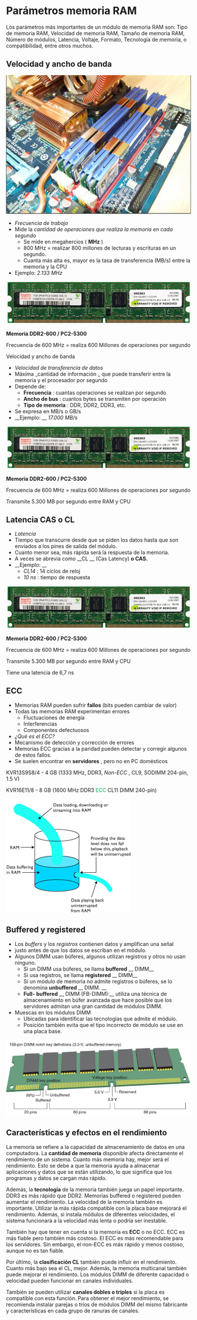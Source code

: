 # Parámetros memoria RAM

Los parámetros más importantes de un módulo de memoria RAM son: Tipo de memoria RAM, Velocidad de memoria RAM, Tamaño de memoria RAM, Número de módulos, Latencia, Voltaje, Formato, Tecnología de memoria, o compatibilidad, entre otros muchos.

## Velocidad y ancho de banda

![](img/34_Memoria_RAM27.png)

* _Frecuencia de trabajo_
* Mide la  _cantidad de operaciones que realiza la memoria en cada segundo_
  * Se mide en megahercios \( __MHz__ \)
  * 800 MHz = realizar 800 millones de lecturas y escrituras en un segundo\.
  * Cuanta más alta es, mayor es la tasa de transferencia \(MB/s\) entre la memoria y la CPU
* Ejemplo:  _2\.133 MHz_

![](img/34_Memoria_RAM28.gif)

__Memoria DDR2\-600 / PC2\-5300__

Frecuencia de 600 MHz = realiza 600 Millones de operaciones por segundo

Velocidad y ancho de banda

* _Velocidad de transferencia de datos_
* Máxima  _cantidad de información _ que puede transferir entre la memoria y el procesador por segundo
* Depende de:
  * __Frecuencia__ : cuantas operaciones se realizan por segundo
  * __Ancho de bus__ : cuantos bytes se transmiten por operación
  * __Tipo de memoria__ : DDR, DDR2, DDR3, etc\.
* Se expresa en MB/s o GB/s
* __Ejemplo: __  _17\.000 MB/s_

![](img/34_Memoria_RAM29.gif)

__Memoria DDR2\-600 / PC2\-5300__

Frecuencia de 600 MHz = realiza 600 Millones de operaciones por segundo

Transmite 5\.300 MB por segundo entre RAM y CPU

## Latencia CAS o CL

* _Latencia_
* Tiempo que transcurre desde que se piden los datos hasta que son enviados a los pines de salida del módulo\.
* Cuanto menor sea, más rápida será la respuesta de la memoria\.
* A veces se abrevia como  __CL __ \(Cas Latency\)  __o CAS\.__
* __Ejemplo: __
  * _CL14_ : 14 ciclos de reloj
  * _10 ns_ : tiempo de respuesta

![](img/34_Memoria_RAM30.gif)

__Memoria DDR2\-600 / PC2\-5300__

Frecuencia de 600 MHz = realiza 600 Millones de operaciones por segundo

Transmite 5\.300 MB por segundo entre RAM y CPU

Tiene una latencia de 6,7 ns

## ECC

* Memorias RAM pueden sufrir  __fallos__  \(bits pueden cambiar de valor\)
* Todas las memorias RAM experimentan errores
  * Fluctuaciones de energía
  * Interferencias
  * Componentes defectuosos
* _¿Qué es el ECC?_
* Mecanismo de detección y corrección de errores
* Memorias ECC gracias a la paridad pueden detectar y corregir algunos de estos fallos\.
* Se suelen encontrar en  __servidores__ , pero no en PC domésticos

KVR13S9S8/4 \- 4 GB \(1333 MHz, DDR3,  _Non\-ECC_ , CL9, SODIMM 204\-pin, 1\.5 V\)

KVR16E11/8 \- 8 GB \(1600 MHz DDR3  <span style="color:#00B050">ECC</span>  CL11 DIMM 240\-pin\)

![](img/34_Memoria_RAM31.gif)

## Buffered y registered

* Los  _buffers_  y los  _registros_  contienen datos y amplifican una señal
* justo antes de que los datos se escriban en el módulo\.
* Algunos DIMM usan búferes, algunos utilizan registros y otros no usan ninguno\.
  * Si un DIMM usa búferes, se llama  __buffered__  __ DIMM__
  * Si usa registros, se llama  __registered__  __ DIMM__
  * Si un módulo de memoria no admite registros o búferes, se lo denomina  __unbuffered__  __ DIMM\. __
  * __Full\-__  __buffered__  __ DIMM \(FB\-DIMM\):__  utiliza una técnica de almacenamiento en búfer avanzada que hace posible que los servidores admitan una gran cantidad de módulos DIMM\.
* Muescas en los módulos DIMM
  * Ubicadas para identificar las tecnologías que admite el módulo\.
  * Posición también evita que el tipo incorrecto de módulo se use en una placa base\.

![](img/34_Memoria_RAM32.png)

## Características y efectos en el rendimiento

La memoria se refiere a la capacidad de almacenamiento de datos en una computadora. La **cantidad de memoria** disponible afecta directamente el rendimiento de un sistema. Cuanto más memoria hay, mejor será el rendimiento. Esto se debe a que la memoria ayuda a almacenar aplicaciones y datos que se están utilizando, lo que significa que los programas y datos se cargan más rápido.

Además, la **tecnología** de la memoria también juega un papel importante. DDR3 es más rápido que DDR2. Memorias buffered o registered pueden aumentar el rendimiento. La velocidad de la memoria también es importante. Utilizar la más rápida compatible con la placa base mejorará el rendimiento. Además, si instala módulos de diferentes velocidades, el sistema funcionará a la velocidad más lenta o podría ser inestable.

También hay que tener en cuenta si la memoria es **ECC** o no ECC. ECC es más fiable pero también más costoso. El ECC es más recomendable para los servidores. Sin embargo, el non-ECC es más rápido y menos costoso, aunque no es tan fiable.

Por último, la **clasificación CL** también puede influir en el rendimiento. Cuanto más bajo sea el CL, mejor. Además, la memoria multicanal también puede mejorar el rendimiento. Los módulos DIMM de diferente capacidad o velocidad pueden funcionar en canales individuales.

También se pueden utilizar **canales dobles o triples** si la placa es compatible con esta función. Para obtener el mejor rendimiento, se recomienda instalar parejas o tríos de módulos DIMM del mismo fabricante y características en cada grupo de ranuras de canales.
